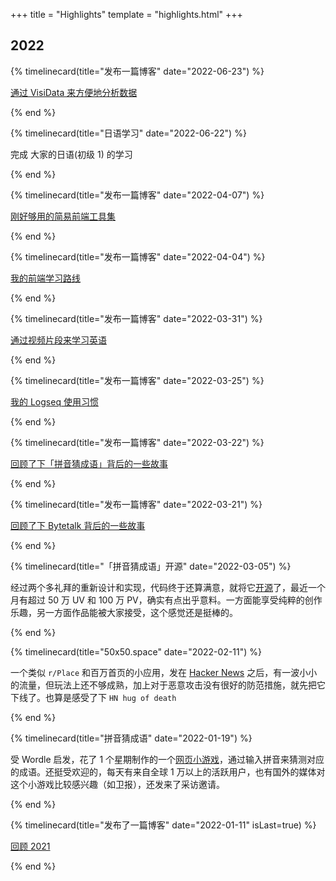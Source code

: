 +++
title = "Highlights"
template = "highlights.html"
+++

## 2022

{% timelinecard(title="发布一篇博客" date="2022-06-23") %}

[通过 VisiData 来方便地分析数据](/posts/visidata/)

{% end %}

{% timelinecard(title="日语学习" date="2022-06-22") %}

完成 大家的日语(初级 1) 的学习

{% end %}

{% timelinecard(title="发布一篇博客" date="2022-04-07") %}

[刚好够用的简易前端工具集](/posts/just-enough-toolkits-for-simple-frontend-project/)

{% end %}

{% timelinecard(title="发布一篇博客" date="2022-04-04") %}

[我的前端学习路线](/posts/frontend-learning/)

{% end %}

{% timelinecard(title="发布一篇博客" date="2022-03-31") %}

[通过视频片段来学习英语](/posts/english-video-clips/)

{% end %}

{% timelinecard(title="发布一篇博客" date="2022-03-25") %}

[我的 Logseq 使用习惯](/posts/logseq/)

{% end %}

{% timelinecard(title="发布一篇博客" date="2022-03-22") %}

[回顾了下「拼音猜成语」背后的一些故事](/posts/idiom/)

{% end %}

{% timelinecard(title="发布一篇博客" date="2022-03-21") %}

[回顾了下 Bytetalk 背后的一些故事](/posts/bytetalk/)

{% end %}

{% timelinecard(title="「拼音猜成语」开源" date="2022-03-05") %}

经过两个多礼拜的重新设计和实现，代码终于还算满意，就将它[开源](https://github.com/limboy/idiom)了，最近一个月有超过 50 万 UV 和 100 万 PV，确实有点出乎意料。一方面能享受纯粹的创作乐趣，另一方面作品能被大家接受，这个感觉还是挺棒的。

{% end %}

{% timelinecard(title="50x50.space" date="2022-02-11") %}

一个类似 `r/Place` 和百万首页的小应用，发在 [Hacker News](https://news.ycombinator.com/item?id=30297305) 之后，有一波小小的流量，但玩法上还不够成熟，加上对于恶意攻击没有很好的防范措施，就先把它下线了。也算是感受了下 `HN hug of death`

{% end %}

{% timelinecard(title="拼音猜成语" date="2022-01-19") %}

受 Wordle 启发，花了 1 个星期制作的一个[网页小游戏](https://pinyincaichengyu.com)，通过输入拼音来猜测对应的成语。还挺受欢迎的，每天有来自全球 1 万以上的活跃用户，也有国外的媒体对这个小游戏比较感兴趣（如卫报），还发来了采访邀请。

{% end %}

{% timelinecard(title="发布了一篇博客" date="2022-01-11" isLast=true) %}

[回顾 2021](https://limboy.me/posts/2021-review/)

{% end %}
